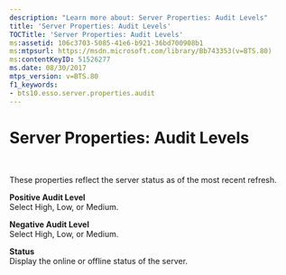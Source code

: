```yaml
---
description: "Learn more about: Server Properties: Audit Levels"
title: 'Server Properties: Audit Levels'
TOCTitle: 'Server Properties: Audit Levels'
ms:assetid: 106c3703-5085-41e6-b921-36bd700908b1
ms:mtpsurl: https://msdn.microsoft.com/library/Bb743353(v=BTS.80)
ms:contentKeyID: 51526277
ms.date: 08/30/2017
mtps_version: v=BTS.80
f1_keywords:
- bts10.esso.server.properties.audit
---
```


# Server Properties: Audit Levels

 

These properties reflect the server status as of the most recent refresh.

**Positive Audit Level**  
Select High, Low, or Medium.

**Negative Audit Level**  
Select High, Low, or Medium.

**Status**  
Display the online or offline status of the server.

